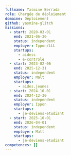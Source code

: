 ```yaml
---
fullname: Yasmine Berrada
role: Chargée de déploiement
domaine: Déploiement
github: yasmine-glitch
missions:
  - start: 2020-03-01
    end: 2021-06-30
    status: independent
    employer: Ippon/LLL
    startups:
      - aidess
      - e-controle
  - start: 2023-02-06
    end: 2025-12-31
    status: independent
    employer: Malt
    startups:
      - aides.jeunes
  - start: 2024-10-01
    end: 2024-12-30
    status: independent
    employer: Ippon
    startups:
      - je-deviens-etudiant
  - start: 2025-10-01
    end: 2026-04-01
    status: independent
    employer: Malt
    startups:
      - je-deviens-etudiant
competences: []
---
```

